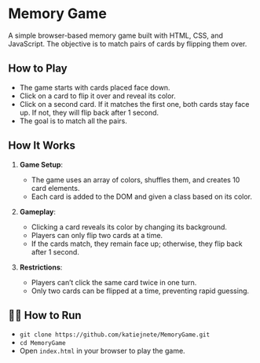 # Memory Game

A simple browser-based memory game built with HTML, CSS, and JavaScript. The objective is to match pairs of cards by flipping them over.

## How to Play

- The game starts with cards placed face down.
- Click on a card to flip it over and reveal its color.
- Click on a second card. If it matches the first one, both cards stay face up. If not, they will flip back after 1 second.
- The goal is to match all the pairs.

## How It Works

1. **Game Setup**: 
   - The game uses an array of colors, shuffles them, and creates 10 card elements.
   - Each card is added to the DOM and given a class based on its color.

2. **Gameplay**:
   - Clicking a card reveals its color by changing its background.
   - Players can only flip two cards at a time.
   - If the cards match, they remain face up; otherwise, they flip back after 1 second.

3. **Restrictions**:
   - Players can’t click the same card twice in one turn.
   - Only two cards can be flipped at a time, preventing rapid guessing.

## 🧑‍💻 How to Run

- `git clone https://github.com/katiejnete/MemoryGame.git`
- `cd MemoryGame`
- Open `index.html` in your browser to play the game.  
